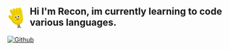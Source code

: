 ## Hi <img width="10%" height="10%" align="left" alt="Github" src="https://raw.githubusercontent.com/SatYu26/SatYu26/master/Assets/wave.gif" /> I'm Recon, im currently learning to code various languages.

[![Github](https://img.shields.io/badge/-Github-000?style=flat&logo=Github&logoColor=white)](https://github.com/Recon1x)
